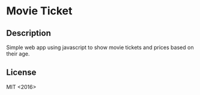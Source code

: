 # Movie Ticket

## Description
Simple web app using javascript to show movie tickets and prices based on their age.

## License
MIT <2016> <Epicodus>
